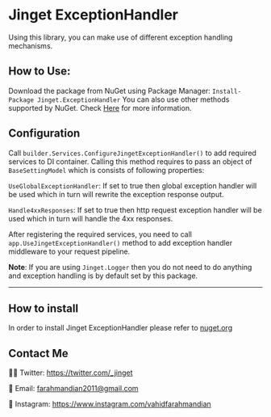 # Jinget ExceptionHandler
Using this library, you can make use of different exception handling mechanisms.

## How to Use:

Download the package from NuGet using Package Manager:
`Install-Package Jinget.ExceptionHandler`
You can also use other methods supported by NuGet. Check [Here](https://www.nuget.org/packages/Jinget.ExceptionHandler "Here") for more information.

## Configuration

Call `builder.Services.ConfigureJingetExceptionHandler()` to add required services to DI container. Calling this method requires to pass an object of `BaseSettingModel` which is consists of following properties:

`UseGlobalExceptionHandler`: If set to true then global exception handler will be used which in turn will rewrite the exception response output.

`Handle4xxResponses`: If set to true then http request exception handler will be used which in turn will handle the 4xx responses.

After registering the required services, you need to call `app.UseJingetExceptionHandler()` method to add exception handler middleware to your request pipeline.

****Note****: If you are using `Jinget.Logger` then you do not need to do anything and exception handling is by default set by this package.

---
## How to install
In order to install Jinget ExceptionHandler please refer to [nuget.org](https://www.nuget.org/packages/Jinget.ExceptionHandler "nuget.org")

## Contact Me
👨‍💻 Twitter: https://twitter.com/_jinget

📧 Email: farahmandian2011@gmail.com

📣 Instagram: https://www.instagram.com/vahidfarahmandian

